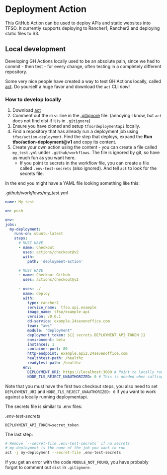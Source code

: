 # Deployment Action

This GitHub Action can be used to deploy APIs and static websites into TFSO. It currently supports deploying to Rancher1, Rancher2 and deploying static files to S3.

## Local development

Developing GH Actions locally used to be an absolute pain, since we had to commit - then test - for every change, often testing in a completely different repository.

Some very nice people have created a way to test GH Actions locally, called [act](https://github.com/nektos/act). Do yourself a huge favor and download the `act` CLI _now_!

### How to develop locally

1. Download [act](https://github.com/nektos/act)
2. Comment out the `dist` line in the [.gitignore](./.gitignore) file. (annoying I know, but `act` does not find dist if it is in `.gitignore`)
3. Ensure you have cloned and setup `tfso/deploymentapi` locally.
4. Find a repository that has already run a deployment job using `tfso/action-deployment`. Find the step that deploys, expand the **Run tfso/action-deployment@v1** and copy its content.
5. Create your own action using the content - you can create a file called `my_test.yml` under `.github/workflows`. The file is ignored by git, so have as much fun as you want here.
    - If you point to secrets in the workflow file, you can create a file called `.env-test-secrets` (also ignored). And tell `act` to look for the secrets file.

In the end you might have a YAML file looking something like this:

*.github/workflows/my_test.yml*
```yml
name: My test

on: push

env:
jobs:
  my-deployment:
    runs-on: ubuntu-latest
    steps:
      # MUST HAVE
      - name: Checkout
        uses: actions/checkout@v2
        with:
          path: 'deployment-action'

      # MUST HAVE
      - name: Checkout Github
        uses: actions/checkout@v2
        
      - uses: ./
        name: deploy
        with:
          type: rancher2
          service_name:  tfso.api.example
          image_name: tfso/example-api
          version: v0.0.1
          dd-service: example.24sevenoffice.com
          team: "aws"
          module: "deployment"
          deployment_token: ${{ secrets.DEPLOYMENT_API_TOKEN }}
          environment: beta
          instances: 1
          container-port: 80
          http-endpoint: example.api2.24sevenoffice.com
          healthtest-path: /healthz
          readytest-path: /healthz
        env:
          DEPLOYMENT_URI: https://localhost:3000 # Point to locally running instance of deploymentapi
          NODE_TLS_REJECT_UNAUTHORIZED: 0 # This is needed when calling local deploymentapi, since it uses a self-signed cert
```

Note that you must have the first two checkout steps, you also need to set `DEPLOYMENT_URI` and  `NODE_TLS_REJECT_UNAUTHORIZED: 0` if you want to work against a locally running deploymentapi.

The secrets file is similar to .env files: 

*.env-test-secrets*
```
DEPLOYMENT_API_TOKEN=secret_token
```

The last step:

```sh
# Remove `--secret-file .env-test-secrets` if no secrets
# my-deployment is the name of the job you want to run
act -j my-deployment --secret-file .env-test-secrets
```

If you get an error with the code `MODULE_NOT_FOUND`, you have probably forgot to comment out `dist` in `.gitignore`.